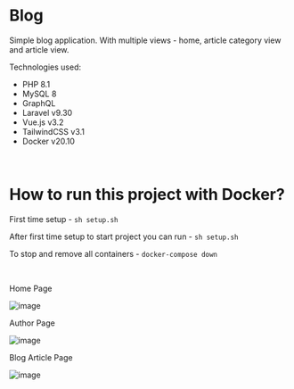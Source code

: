 # Blog

<p>Simple blog application. With multiple views - home, article category view and article view.</p>

<p>Technologies used:</p>
<ul>
    <li>PHP 8.1</li>
    <li>MySQL 8</li>
    <li>GraphQL</li>
    <li>Laravel v9.30</li>
    <li>Vue.js v3.2</li>
    <li>TailwindCSS v3.1</li>
    <li>Docker v20.10</li>
</ul>
<br>


# How to run this project with Docker?

<p>First time setup - <code>sh setup.sh</code></p>

<p>After first time setup to start project you can run - <code>sh setup.sh</code></p>

<p>To stop and remove all containers - <code>docker-compose down</code></p>
<br>

<p>Home Page</p>

![image](https://user-images.githubusercontent.com/104723218/198362273-ca1f247e-c9d6-4eb7-8b07-3acda37effc4.png)

<p>Author Page</p>

![image](https://user-images.githubusercontent.com/104723218/198362075-40ac15f7-23c1-4855-96d0-7b2b1faf69d2.png)

<p>Blog Article Page</p>

![image](https://user-images.githubusercontent.com/104723218/198361930-efa3209a-7b45-46b9-8c50-7653e9540027.png)
